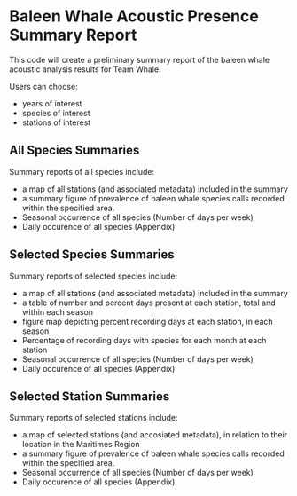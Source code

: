 # Baleen Whale Acoustic Presence Summary Report

This code will create a preliminary summary report of the baleen whale acoustic analysis results for Team Whale.

Users can choose:
- years of interest
- species of interest
- stations of interest

## All Species Summaries

Summary reports of all species include:
- a map of all stations (and associated metadata) included in the summary
- a summary figure of prevalence of baleen whale species calls recorded within the specified area.
- Seasonal occurrence of all species (Number of days per week)
- Daily occurence of all species (Appendix)

## Selected Species Summaries

Summary reports of selected species include:
- a map of all stations (and associated metadata) included in the summary
- a table of number and percent days present at each station, total and within each season
- figure map depicting percent recording days at each station, in each season
- Percentage of recording days with species for each month at each station
- Seasonal occurrence of all species (Number of days per week)
- Daily occurence of all species (Appendix)

## Selected Station Summaries

Summary reports of selected stations include:
- a map of selected stations (and accosiated metadata), in relation to their location in the Maritimes Region
- a summary figure of prevalence of baleen whale species calls recorded within the specified area.
- Seasonal occurrence of all species (Number of days per week)
- Daily occurence of all species (Appendix)
